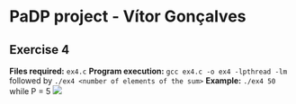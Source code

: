 # PaDP project - Vítor Gonçalves

## Exercise 4
**Files required:** ```ex4.c```
**Program execution:** ```gcc ex4.c -o ex4 -lpthread -lm``` followed by ```./ex4 <number of elements of the sum>```
**Example:** ```./ex4 50``` while P = 5
![](https://i.imgur.com/kz9QEDX.png)
